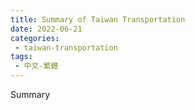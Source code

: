 ```yaml
---
title: Summary of Taiwan Transportation
date: 2022-06-21
categories: 
 - taiwan-transportation
tags:
 - 中文-繁體
---
```


Summary